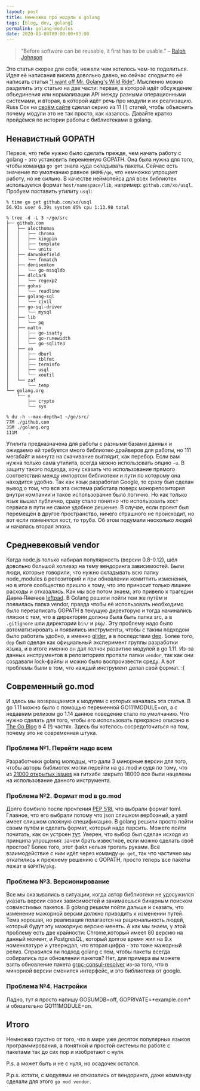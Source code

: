 ```yaml
---
layout: post
title: Немножко про модули в golang
tags: [blog, dev, golang]
permalink: golang-modules
date: 2020-03-08T09:00:00+03:00
---
```


> “Before software can be reusable, it first has to be usable.” – [Ralph Johnson](https://en.wikipedia.org/wiki/Ralph_Johnson_(computer_scientist))

Это статья скорее для себя, нежели чем хотелось чем-то поделиться. Идея её написания висела довольно давно, но сейчас сподвигло её написать статья ["I want off Mr. Golang's Wild Ride"](https://fasterthanli.me/blog/2020/i-want-off-mr-golangs-wild-ride/). Мысленно можно разделить эту статью на две части: первая, в которой идёт обсуждение объединения или нормализации API между разными операционными системами, и вторая, в которой идёт речь про модули и их реализацию. Russ Cox на [своём сайте](https://research.swtch.com/) сделал серию из 11 (!) статей, чтобы объяснить почему модули это не так просто, как казалось. Давайте кратко пройдёмся по истории работы с библиотеками в golang.

<!-- more -->

## Ненавистный GOPATH

Первое, что тебе нужно было сделать прежде, чем начать работу с golang - это установить переменную GOPATH. Она была нужна для того, чтобы команда `go get` знала куда складывать пакеты. Сейчас есть значение по умолчанию равное `$HOME/go`, что немножко упрощает работу, но не сильно. В качестве неймспейса для всех библиотек используется формат `host/namespace/lib`, например: `github.com/xo/usql`.
Пробуем поставить утилиту `usql`:

```
% time go get github.com/xo/usql
56.93s user 6.39s system 85% cpu 1:13.98 total

% tree -d -L 3 ~/go/src
├── github.com
│   ├── alecthomas
│   │   ├── chroma
│   │   ├── kingpin
│   │   ├── template
│   │   └── units
│   ├── danwakefield
│   │   └── fnmatch
│   ├── denisenkom
│   │   └── go-mssqldb
│   ├── dlclark
│   │   └── regexp2
│   ├── gohxs
│   │   └── readline
│   ├── golang-sql
│   │   └── civil
│   ├── go-sql-driver
│   │   └── mysql
│   ├── lib
│   │   └── pq
│   ├── mattn
│   │   ├── go-isatty
│   │   ├── go-runewidth
│   │   └── go-sqlite3
│   ├── xo
│   │   ├── dburl
│   │   ├── tblfmt
│   │   ├── terminfo
│   │   ├── usql
│   │   └── xoutil
│   └── zaf
│       └── temp
└── golang.org
    └── x
        ├── crypto
        └── sys

% du -h --max-depth=1 ~/go/src/
77M	./github.com
35M	./golang.org
111M	.
```

Утилита предназначена для работы с разными базами данных и ожидаемо ей требуется много библиотек-драйверов для работы, но 111 мегабайт и минута на скачивание выглядит, как перебор. Если вам нужна только сама утилита, всегда можно использовать опцию `-u`. В защиту такого подхода, хочу сказать что использование прямого соответствия между импортом библиотеки и пути по которому она находится удобно. Так как язык разработал Google, то сразу был сделан вывод о том, что вся эта система работала поверх монорепозитория внутри компании и такое использование было логично. Но как только язык вышел публично, сразу стало понятно что использовать хост сервиса в пути не самое удобное решение. В случае, если проект был перемещён в другое пространство, ничего страшного не происходит, но вот если поменялся хост, то труба. Об этом подумали несколько людей и началась вторая эпоха.

## Средневековый vendor

Когда node.js только набирал популярность (версии 0.8-0.12), шёл довольно большой холивар на тему вендоринга зависимостей. Были люди, которые говорили, что нужно складывать всю папку node_modules в репозиторий и при обновлении комиттить изменения, но в итоге сообщество пришло к тому, что это приносит только лишние расходы и отказались. Как мы все потом знаем, это привело к трагедии <strike>Дарта Плегаса</strike> [leftpad](https://blog.npmjs.org/post/141577284765/kik-left-pad-and-npm). В Golang решили пойти тем же путём и появилась папка vendor, правда чтобы её использовать необходимо было перезаписать GOPATH в текущую директорую и тогда начинались пляски с тем, что в директории должна была быть папка src, а в `.gitignore` шли директории `bin/` и `pkg/`. Эту проблему надо было автоматизировать и появились инструменты, чтобы с таким подходом было работать удобно, а именно [glider](https://github.com/Masterminds/glide), а в последствии [dep](https://github.com/golang/dep). Более того, `dep` был сделан как официальный эксперимент группы разработки языка, и в итоге именно он дал толчок развитию модулей в go 1.11. Из-за данных инструментов в репозиториях пропали папки `vendor`, так как они создавали lock-файлы и можно было воспроизвести среду. А вот проблемы были в том, что каждый инструмент делал свой формат. :(

## Современный go.mod

И здесь мы возвращаемся к модулям с которых началась эта статья. В go 1.11 можно было с помощью переменной GO111MODULE=on, а с недавним релизом go 1.14 данное поведение стало по умолчанию. Что нужно сделать для того, чтобы его использовать прекрасно описано в [The Go Blog](https://blog.golang.org/using-go-modules) в 4 (!) частях. Здесь бы хотелось сосредоточиться на том, почему это не современная штука.

### Проблема №1. Перейти надо всем

Разработчики golang молодцы, что дали 3 минорные версии для того, чтобы авторы библиотек могли перейти на go.mod и судя по тому, что из [21000 открытых issues](https://github.com/search?q=go.mod&type=Issues) на гитхабе закрыто 18000 все были нацелены на использование данного инструмента.

### Проблема №2. Формат mod в go.mod

Долго бомбило после прочтения [PEP 518](https://www.python.org/dev/peps/pep-0518/), что выбрали формат toml. Главное, что его выбрали потому что json слишком вербозный, а yaml имеет слишком сложную спецификацию. В golang решили просто пойти своим путём и сделать формат, который надо парсить. Можете пойти почитать, как он устроен [тут](https://github.com/golang/go/wiki/Modules#gomod). Уверен, что выбор был сделан исходя из принципа упрощения: зачем брать известное, если можно сделать своё простое? Более того, этот файл нельзя трогать руками. Всё взаимодействие с ним идёт через команду `go get`, так что частично мы откатились к прежнему решению с GOPATH, просто теперь все пакеты лежат в `GOPATH/pkg`.

### Проблема №3. Версионирование

Все мы оказывались в ситуации, когда автор библиотеки не удосужился указать версии своих зависимостей и занимаешься бинарным поиском совместимых пакетов. В golang решили пойти дальше и сказать, что изменение мажорной версии должно приводить к изменении путей. Тема хорошая, но реализация полагается на рациональность людей, который будут эту мажорную версию менять. А как мы знаем, у этой проблему есть две крайности: Chrome,который имеет 80 версию на данный момент, и PostgresQL, который долгое время жил на 9.x номенклатуре и утверждал, что вторая цифра - это тоже мажорный релиз. Справился ли подход golang с тем, чтобы пакеты всегда собирались при обновлении пакетов? Нет, для примера вы можете взять обновление пакета [grpc-consul-resolver](https://github.com/mbobakov/grpc-consul-resolver/issues/15) из-за того, что в минорной версии сменился интерфейс, и это библиотека от google.

### Проблема №4. Настройки

Ладно, тут я просто напишу GOSUMDB=off, GOPRIVATE=\*example.com\* и обязательно GO111MODULE=on.

## Итого

Немножко грустно от того, что в мире уже десяток популярных языков программирования, а понятной и простой системы по работе с пакетами так до сих пор и изобретают с нуля.

P.s. а может быть и не с нуля, но осадочек остался.

P.p.s. кстати, с модулями не отказались от вендоринга, даже комманду сделали для этого `go mod vendor`.
